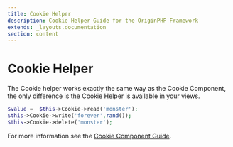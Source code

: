 ```yaml
---
title: Cookie Helper
description: Cookie Helper Guide for the OriginPHP Framework
extends: _layouts.documentation
section: content
---
```

# Cookie Helper

The Cookie helper works exactly the same way as the Cookie Component, the only difference is the Cookie Helper is available
in your views.

```php
$value =  $this->Cookie->read('monster');
$this->Cookie->write('forever',rand());
$this->Cookie->delete('monster');
```

For more information see the [Cookie Component Guide](/docs/controller/cookie-component).